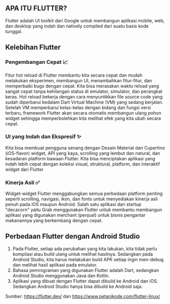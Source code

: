 ## APA ITU FLUTTER?

Flutter adalah UI toolkit dari Google untuk membangun aplikasi mobile, web, dan desktop yang indah dan natively compiled dari suatu basis kode tunggal.

## Kelebihan Flutter

### Pengembangan Cepat :chart_with_upwards_trend:
Fitur hot reload di Flutter membantu kita secara cepat dan mudah melakukan eksperimen, membangun UI, menambahkan fitur-fitur, dan memperbaiki bugs dengan cepat. Kita bisa merasakan waktu reload yang sangat cepat tanpa kehilangan status di emulator, simulator, dan perangkat keras. 
Hot reload bekerja dengan cara menyuntikkan file source code yang sudah diperbarui kedalam Dart Virtual Machine (VM) yang sedang berjalan. Setelah VM memperbarui kelas-kelas dengan bidang dan fungsi versi terbaru, framework Flutter akan secara otomatis membangun ulang pohon widget sehingga memperbolehkan kita melihat efek yang kita ubah secara cepat.

### UI yang Indah dan Ekspresif :sparkles:
Kita bisa membuat pengguna senang dengan Desain Material dan Cupertino (iOS-flavor) widget, API yang kaya, scrolling yang lembut dan natural, dan kesadaran platform bawaan Flutter.
Kita bisa menciptakan aplikasi yang indah lebih cepat dengan koleksi visual, struktural, platform, dan interaktif widget dari Flutter

### Kinerja Asli :white_check_mark:
Widget-widget Flutter menggabungkan semua perbedaan platform penting seperti scrolling, navigasi, ikon, dan fonts untuk menyediakan kinerja asli penuh pada iOS maupun Android. Salah satu aplikasi dari startup "decacorn" yaitu Grab menggunakan Flutter untuk membantu membangun aplikasi yang digunakan merchant (penjual) untuk bisnis pengantar makanannya yang berkembang dengan cepat.

## Perbedaan Flutter dengan Android Studio

1. Pada Flutter, setiap ada perubahan yang kita lakukan, kita tidak perlu kompilasi atau build ulang untuk melihat hasilnya. Sedangkan pada Android Studio, kita harus melakukan build APK setiap ingin men-debug dan melihat hasil aplikasi pada emulator.
2. Bahasa pemrograman yang digunakan Flutter adalah Dart, sedangkan Android Studio menggunakan Java dan Kotlin.
3. Aplikasi yang dibuat dengan Flutter dapat dibuild ke Android dan iOS. Sedangkan Android Studio hanya bisa dibuild ke Android saja.



Sumber: https://flutter.dev/ dan https://www.petanikode.com/flutter-linux/
